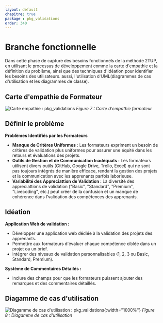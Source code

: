 ```yaml
---
layout: default
chapitre: true
package : pkg_validations
order: 340
---
```


# Branche fonctionnelle
Dans cette phase de capture des besoins fonctionnels de la méthode 2TUP, en utilisant le processus de développement comme la carte d'empathie et la définition du problème, ainsi que des techniques d'idéation pour identifier les besoins  des utilisateurs. aussi, l'utilisation d'UML(diagrammes de cas d'utilisation et les diagrammes de classe).

## Carte d'empathie de Formateur
![Carte empathie : pkg_validations](/soli-lms/Besoin/pkg_validations/Carte-empathie.svg)
*Figure 7 : Carte d'empathie formateur*

## Définir le problème
**Problèmes Identifiés par les Formateurs**
- **Manque de Critères Uniformes** : Les formateurs expriment un besoin de critères de validation plus uniformes pour assurer une équité dans les retours et évaluations des projets.
- **Outils de Gestion et de Communication Inadéquats** : Les formateurs utilisent divers outils (GitHub, Google Drive, Trello, Excel) qui ne sont pas toujours intégrés de manière efficace, rendant la gestion des projets et la communication avec les apprenants parfois laborieuse.
- **Variabilité des Appreciattion de Validation** : La diversité des appreciattions de validation ("Basic", "Standard", "Premium", "Livecoding", etc.) peut créer de la confusion et un manque de cohérence dans l'validation des compétences des apprenants.


## Idéation

**Application Web de validation  :**
- Développer une application web dédiée à la validation des projets des apprenants.
- Permettre aux formateurs d'évaluer chaque compétence ciblée dans un projet ou un brief.
- Intégrer des niveaux de validation personnalisables (1, 2, 3 ou Basic, Standard, Premium).

**Système de Commentaires Détailés :**
- Inclure des champs pour que les formateurs puissent ajouter des remarques et des commentaires détaillés.



## Diagamme de cas d'utilisation 
![Diagamme de cas d'utilisation : pkg_validations](/soli-lms/diagrammes/pkg_validations/uses_cases_pkg_validations/uses_cases_pkg_validations.svg){:width="1000%"}
*Figure 8 : Diagamme de cas d'utilisation*


